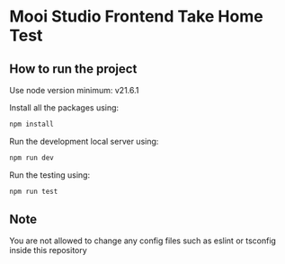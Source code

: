 
# Mooi Studio Frontend Take Home Test

## How to run the project

Use node version minimum: v21.6.1

Install all the packages using:

```jsx
npm install
```

Run the development local server using:

```jsx
npm run dev
```

Run the testing using:
```jsx
npm run test
```

## Note
You are not allowed to change any config files such as eslint or tsconfig inside this repository
